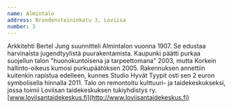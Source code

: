 ```yaml
---
name: Almintalo
address: Brandensteininkatu 3, Loviisa
number: 3
---
```

Arkkitehti Bertel Jung suunnitteli Almintalon vuonna 1907. Se edustaa harvinaista jugendtyylistä puurakentamista. Kaupunki päätti purkaa suojellun talon "huonokuntoisena ja tarpeettomana" 2003, mutta Korkein hallinto-oikeus kumosi purkupäätöksen 2005. Rakennuksen annettiin kuitenkin rapistua edelleen, kunnes Studio Hyvät Tyypit osti sen 2 euron symbolisella hinnalla 2011. Talo on remontoitu kulttuuri- ja taidekeskukseksi, jossa toimii Loviisan taidekeskuksen tukiyhdistys ry. [www.loviisantaidekeskus.fi](http://www.loviisantaidekeskus.fi)
